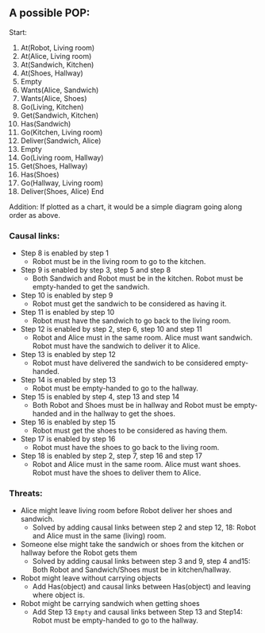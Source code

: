 ## A possible POP:
Start:
1. At(Robot, Living room)
2. At(Alice, Living room)
3. At(Sandwich, Kitchen)
4. At(Shoes, Hallway)
5. Empty
6. Wants(Alice, Sandwich)
7. Wants(Alice, Shoes)
8. Go(Living, Kitchen)
9. Get(Sandwich, Kitchen)
10. Has(Sandwich)
11. Go(Kitchen, Living room)
12. Deliver(Sandwich, Alice)
13. Empty
14. Go(Living room, Hallway)
15. Get(Shoes, Hallway)
16. Has(Shoes)
17. Go(Hallway, Living room)
18. Deliver(Shoes, Alice)
End

Addition: If plotted as a chart, it would be a simple diagram going along order as above.  

### Causal links:
+ Step 8 is enabled by step 1 
  + Robot must be in the living room to go to the kitchen.
+ Step 9 is enabled by step 3, step 5 and step 8
  + Both Sandwich and Robot must be in the kitchen. Robot must be empty-handed to get the sandwich.
+ Step 10 is enabled by step 9 
  + Robot must get the sandwich to be considered as having it.
+ Step 11 is enabled by step 10
  + Robot must have the sandwich to go back to the living room.
+ Step 12 is enabled by step 2, step 6, step 10 and step 11
  + Robot and Alice must in the same room. Alice must want sandwich. Robot must have the sandwich to deliver it to Alice.
+ Step 13 is enabled by step 12
  + Robot must have delivered the sandwich to be considered empty-handed.
+ Step 14 is enabled by step 13
  + Robot must be empty-handed to go to the hallway.
+ Step 15 is enabled by step 4, step 13 and step 14 
  + Both Robot and Shoes must be in hallway and Robot must be empty-handed and in the hallway to get the shoes.
+ Step 16 is enabled by step 15
  + Robot must get the shoes to be considered as having them.
+ Step 17 is enabled by step 16 
  + Robot must have the shoes to go back to the living room.
+ Step 18 is enabled by step 2, step 7, step 16 and step 17
  + Robot and Alice must in the same room. Alice must want shoes. Robot must have the shoes to deliver them to Alice.

### Threats:
+ Alice might leave living room before Robot deliver her shoes and sandwich.
  + Solved by adding causal links between step 2 and step 12, 18: Robot and Alice must in the same (living) room.
+ Someone else might take the sandwich or shoes from the kitchen or hallway before the Robot gets them
  + Solved by adding causal links between step 3 and 9, step 4 and15: Both Robot and Sandwich/Shoes must be in kitchen/hallway.
+ Robot might leave without carrying objects
  + Add Has(object) and causal links between Has(object) and leaving where object is.
+ Robot might be carrying sandwich when getting shoes
  + Add Step 13 `Empty` and causal links between Step 13 and Step14: Robot must be empty-handed to go to the hallway.

